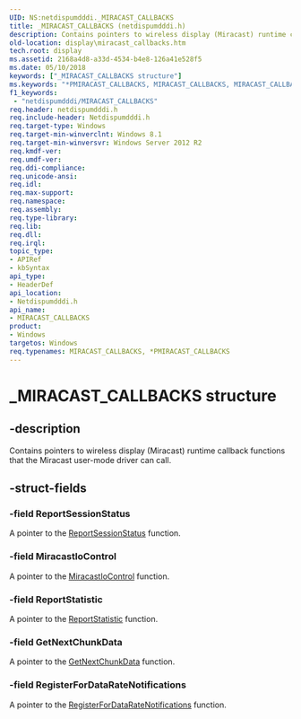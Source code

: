 ```yaml
---
UID: NS:netdispumdddi._MIRACAST_CALLBACKS
title: _MIRACAST_CALLBACKS (netdispumdddi.h)
description: Contains pointers to wireless display (Miracast) runtime callback functions that the Miracast user-mode driver can call.
old-location: display\miracast_callbacks.htm
tech.root: display
ms.assetid: 2168a4d8-a33d-4534-b4e8-126a41e528f5
ms.date: 05/10/2018
keywords: ["_MIRACAST_CALLBACKS structure"]
ms.keywords: "*PMIRACAST_CALLBACKS, MIRACAST_CALLBACKS, MIRACAST_CALLBACKS structure [Display Devices], PMIRACAST_CALLBACKS, PMIRACAST_CALLBACKS structure pointer [Display Devices], _MIRACAST_CALLBACKS, display.miracast_callbacks, netdispumdddi/MIRACAST_CALLBACKS, netdispumdddi/PMIRACAST_CALLBACKS"
f1_keywords:
 - "netdispumdddi/MIRACAST_CALLBACKS"
req.header: netdispumdddi.h
req.include-header: Netdispumdddi.h
req.target-type: Windows
req.target-min-winverclnt: Windows 8.1
req.target-min-winversvr: Windows Server 2012 R2
req.kmdf-ver: 
req.umdf-ver: 
req.ddi-compliance: 
req.unicode-ansi: 
req.idl: 
req.max-support: 
req.namespace: 
req.assembly: 
req.type-library: 
req.lib: 
req.dll: 
req.irql: 
topic_type:
- APIRef
- kbSyntax
api_type:
- HeaderDef
api_location:
- Netdispumdddi.h
api_name:
- MIRACAST_CALLBACKS
product:
- Windows
targetos: Windows
req.typenames: MIRACAST_CALLBACKS, *PMIRACAST_CALLBACKS
---
```


# _MIRACAST_CALLBACKS structure


## -description


Contains pointers to wireless display (Miracast) runtime callback functions that the Miracast user-mode driver can call.


## -struct-fields




### -field ReportSessionStatus

A pointer to the <a href="https://docs.microsoft.com/windows-hardware/drivers/ddi/netdispumdddi/nc-netdispumdddi-pfn_report_session_status">ReportSessionStatus</a>   function.


### -field MiracastIoControl

A pointer to the <a href="https://docs.microsoft.com/windows-hardware/drivers/ddi/netdispumdddi/nc-netdispumdddi-pfn_miracast_io_control">MiracastIoControl</a>   function.


### -field ReportStatistic

A pointer to the    <a href="https://docs.microsoft.com/windows-hardware/drivers/ddi/netdispumdddi/nc-netdispumdddi-pfn_report_statistic">ReportStatistic</a> function.


### -field GetNextChunkData

A pointer to the <a href="https://docs.microsoft.com/windows-hardware/drivers/ddi/netdispumdddi/nc-netdispumdddi-pfn_get_next_chunk_data">GetNextChunkData</a>    function.


### -field RegisterForDataRateNotifications

A pointer to the <a href="https://docs.microsoft.com/windows-hardware/drivers/ddi/netdispumdddi/nc-netdispumdddi-pfn_register_datarate_notifications">RegisterForDataRateNotifications</a>    function.

